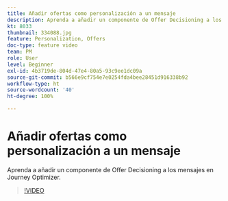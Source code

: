 ```yaml
---
title: Añadir ofertas como personalización a un mensaje
description: Aprenda a añadir un componente de Offer Decisioning a los mensajes en Journey Optimizer.
kt: 8033
thumbnail: 334088.jpg
feature: Personalization, Offers
doc-type: feature video
team: PM
role: User
level: Beginner
exl-id: 4b3719de-804d-47e4-80a5-93c9ee1dc09a
source-git-commit: b566e9cf754e7e0254fda4bee28451d916338b92
workflow-type: ht
source-wordcount: '40'
ht-degree: 100%

---
```


# Añadir ofertas como personalización a un mensaje

Aprenda a añadir un componente de Offer Decisioning a los mensajes en Journey Optimizer.

>[!VIDEO](https://video.tv.adobe.com/v/334088?quality=12)

